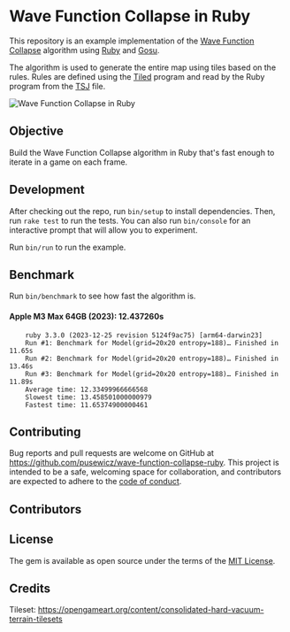 # Wave Function Collapse in Ruby

This repository is an example implementation of the [Wave Function Collapse](https://github.com/mxgmn/WaveFunctionCollapse) algorithm using [Ruby](https://www.ruby-lang.org/) and [Gosu](https://www.libgosu.org/).

The algorithm is used to generate the entire map using tiles based on the rules. Rules are defined using the [Tiled](https://www.mapeditor.org/) program and read by the Ruby program from the [TSJ](https://github.com/pusewicz/wave-function-collapse-ruby/blob/main/assets/map.tsj) file.

![Wave Function Collapse in Ruby](assets/screenshot.png)

## Objective

Build the Wave Function Collapse algorithm in Ruby that's fast enough to iterate in a game on each frame.

## Development

After checking out the repo, run `bin/setup` to install dependencies. Then, run `rake test` to run the tests. You can also run `bin/console` for an interactive prompt that will allow you to experiment.

Run `bin/run` to run the example.

## Benchmark

Run `bin/benchmark` to see how fast the algorithm is.

#### Apple M3 Max 64GB (2023): 12.437260s

        ruby 3.3.0 (2023-12-25 revision 5124f9ac75) [arm64-darwin23]
        Run #1: Benchmark for Model(grid=20x20 entropy=188)… Finished in 11.65s
        Run #2: Benchmark for Model(grid=20x20 entropy=188)… Finished in 13.46s
        Run #3: Benchmark for Model(grid=20x20 entropy=188)… Finished in 11.89s
        Average time: 12.33499966666568
        Slowest time: 13.458501000000979
        Fastest time: 11.65374900000461

## Contributing

Bug reports and pull requests are welcome on GitHub at https://github.com/pusewicz/wave-function-collapse-ruby. This project is intended to be a safe, welcoming space for collaboration, and contributors are expected to adhere to the [code of conduct](https://github.com/pusewicz/wave-function-collapse-ruby/blob/main/CODE_OF_CONDUCT.md).

## Contributors

<!-- readme: contributors -start -->
<!-- readme: contributors -end -->

## License

The gem is available as open source under the terms of the [MIT License](https://opensource.org/licenses/MIT).

## Credits

Tileset: https://opengameart.org/content/consolidated-hard-vacuum-terrain-tilesets
